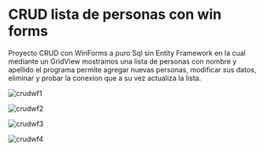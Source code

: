 # CRUD lista de personas con win forms

Proyecto CRUD con WinForms a puro Sql sin Entity Framework en la cual mediante un GridView mostramos una lista de personas con nombre y apellido
el programa permite agregar nuevas personas, modificar sus datos, eliminar y probar la conexion que a su vez actualiza la lista.

![crudwf1](https://user-images.githubusercontent.com/102115164/168941749-84c44d19-baa1-40d4-b85f-8d89d33439b3.png)

![crudwf2](https://user-images.githubusercontent.com/102115164/168941766-cb286fec-3fb2-43cc-9cfd-042f95e74854.png)

![crudwf3](https://user-images.githubusercontent.com/102115164/168941782-c141a6ec-5982-4626-a422-c78295bc3381.png)

![crudwf4](https://user-images.githubusercontent.com/102115164/168941796-bf8a29be-7359-481b-a152-d3258a57c28b.png)



